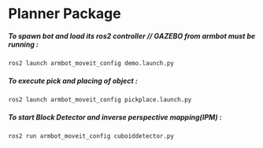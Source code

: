 # Planner Package

##### To spawn bot and load its ros2 controller // GAZEBO from armbot must be running :
```
ros2 launch armbot_moveit_config demo.launch.py
```

##### To execute pick and placing of object :
```
ros2 launch armbot_moveit_config pickplace.launch.py
```

##### To start Block Detector and inverse perspective mapping(IPM) :
```
ros2 run armbot_moveit_config cuboiddetector.py
```